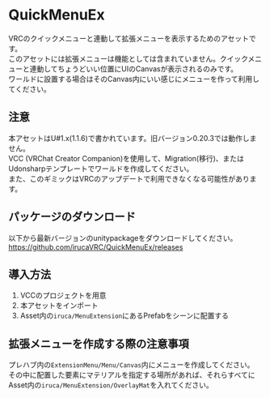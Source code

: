 # QuickMenuEx
VRCのクイックメニューと連動して拡張メニューを表示するためのアセットです。<br>
このアセットには拡張メニューは機能としては含まれていません。クイックメニューと連動してちょうどいい位置にUIのCanvasが表示されるのみです。<br>
ワールドに設置する場合はそのCanvas内にいい感じにメニューを作って利用してください。

## 注意
本アセットはU#1.x(1.1.6)で書かれています。旧バージョン0.20.3では動作しません。<br>
VCC (VRChat Creator Companion)を使用して、Migration(移行)、またはUdonsharpテンプレートでワールドを作成してください。<br>
また、このギミックはVRCのアップデートで利用できなくなる可能性があります。

## パッケージのダウンロード
以下から最新バージョンのunitypackageをダウンロードしてください。<br>
https://github.com/irucaVRC/QuickMenuEx/releases

## 導入方法
1. VCCのプロジェクトを用意
2. 本アセットをインポート
3. Asset内の`iruca/MenuExtension`にあるPrefabをシーンに配置する

## 拡張メニューを作成する際の注意事項
プレハブ内の`ExtensionMenu/Menu/Canvas`内にメニューを作成してください。<br>
その中に配置した要素にマテリアルを指定する場所があれば、それらすべてにAsset内の`iruca/MenuExtension/OverlayMat`を入れてください。
